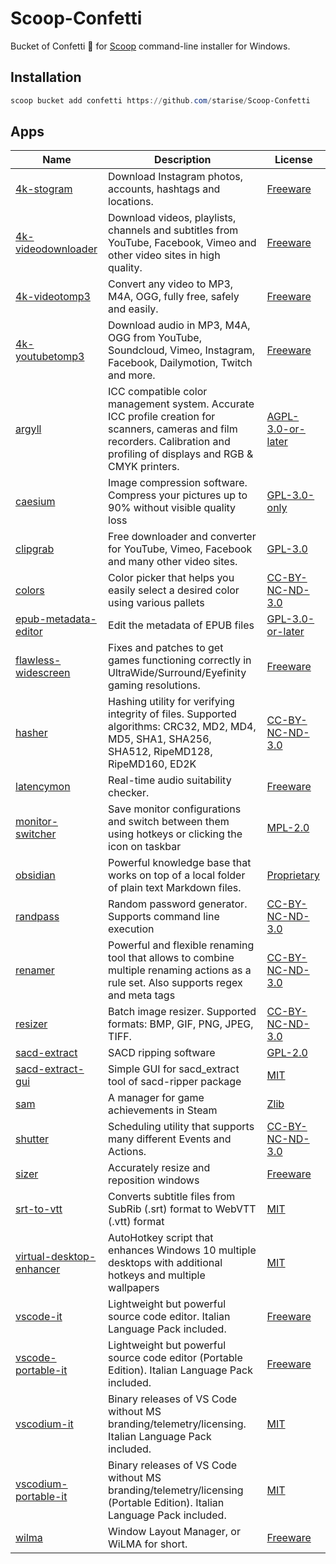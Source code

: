 # Scoop-Confetti

Bucket of Confetti 🎊 for [Scoop](https://scoop.sh/) command-line installer for Windows.

## Installation

```powershell
scoop bucket add confetti https://github.com/starise/Scoop-Confetti
```

## Apps

<!-- <apps> -->
<!-- The following table was inserted by makeindex.py -->
<!-- Your edits will be lost the next time makeindex.py is run -->
|Name|Description|License|
|----|-----------|-------|
|[4k-stogram](https://www.4kdownload.com/products/product-stogram)|Download Instagram photos, accounts, hashtags and locations.|[Freeware](https://www.4kdownload.com/it/agreement/freeware "https://www.4kdownload.com/it/agreement/freeware")|
|[4k-videodownloader](https://www.4kdownload.com/products/product-videodownloader)|Download videos, playlists, channels and subtitles from YouTube, Facebook, Vimeo and other video sites in high quality.|[Freeware](https://www.4kdownload.com/it/agreement/freeware "https://www.4kdownload.com/it/agreement/freeware")|
|[4k-videotomp3](https://www.4kdownload.com/products/product-videotomp3)|Convert any video to MP3, M4A, OGG, fully free, safely and easily.|[Freeware](https://www.4kdownload.com/it/agreement/freeware "https://www.4kdownload.com/it/agreement/freeware")|
|[4k-youtubetomp3](https://www.4kdownload.com/products/product-youtubetomp3)|Download audio in MP3, M4A, OGG from YouTube, Soundcloud, Vimeo, Instagram, Facebook, Dailymotion, Twitch and more.|[Freeware](https://www.4kdownload.com/it/agreement/freeware "https://www.4kdownload.com/it/agreement/freeware")|
|[argyll](http://argyllcms.com)|ICC compatible color management system. Accurate ICC profile creation for scanners, cameras and film recorders. Calibration and profiling of displays and RGB & CMYK printers.|[AGPL-3.0-or-later](https://spdx.org/licenses/AGPL-3.0-or-later.html "https://spdx.org/licenses/AGPL-3.0-or-later.html")|
|[caesium](https://saerasoft.com/caesium)|Image compression software. Compress your pictures up to 90% without visible quality loss|[GPL-3.0-only](https://spdx.org/licenses/GPL-3.0-only.html "https://spdx.org/licenses/GPL-3.0-only.html")|
|[clipgrab](https://clipgrab.org/)|Free downloader and converter for YouTube, Vimeo, Facebook and many other video sites.|[GPL-3.0](https://clipgrab.org/COPYING "https://clipgrab.org/COPYING")|
|[colors](http://www.den4b.com/)|Color picker that helps you easily select a desired color using various pallets|[CC-BY-NC-ND-3.0](https://spdx.org/licenses/CC-BY-NC-ND-3.0.html "https://spdx.org/licenses/CC-BY-NC-ND-3.0.html")|
|[epub-metadata-editor](https://github.com/benchen71/epub-metadata-editor)|Edit the metadata of EPUB files|[GPL-3.0-or-later](https://spdx.org/licenses/GPL-3.0-or-later.html "https://spdx.org/licenses/GPL-3.0-or-later.html")|
|[flawless-widescreen](https://www.flawlesswidescreen.org)|Fixes and patches to get games functioning correctly in UltraWide/Surround/Eyefinity gaming resolutions.|[Freeware](https://www.flawlesswidescreen.org/fws/core/licences/Summary.txt "https://www.flawlesswidescreen.org/fws/core/licences/Summary.txt")|
|[hasher](http://www.den4b.com/)|Hashing utility for verifying integrity of files. Supported algorithms: CRC32, MD2, MD4, MD5, SHA1, SHA256, SHA512, RipeMD128, RipeMD160, ED2K|[CC-BY-NC-ND-3.0](https://spdx.org/licenses/CC-BY-NC-ND-3.0.html "https://spdx.org/licenses/CC-BY-NC-ND-3.0.html")|
|[latencymon](https://www.resplendence.com/latencymon)|Real-time audio suitability checker.|[Freeware](https://en.wikipedia.org/wiki/Freeware "https://en.wikipedia.org/wiki/Freeware")|
|[monitor-switcher](https://sourceforge.net/projects/monitorswitcher/)|Save monitor configurations and switch between them using hotkeys or clicking the icon on taskbar|[MPL-2.0](https://spdx.org/licenses/MPL-2.0.html "https://spdx.org/licenses/MPL-2.0.html")|
|[obsidian](https://obsidian.md)|Powerful knowledge base that works on top of a local folder of plain text Markdown files.|[Proprietary](https://obsidian.md/eula "https://obsidian.md/eula")|
|[randpass](http://www.den4b.com/)|Random password generator. Supports command line execution|[CC-BY-NC-ND-3.0](https://spdx.org/licenses/CC-BY-NC-ND-3.0.html "https://spdx.org/licenses/CC-BY-NC-ND-3.0.html")|
|[renamer](http://www.den4b.com/)|Powerful and flexible renaming tool that allows to combine multiple renaming actions as a rule set. Also supports regex and meta tags|[CC-BY-NC-ND-3.0](https://spdx.org/licenses/CC-BY-NC-ND-3.0.html "https://spdx.org/licenses/CC-BY-NC-ND-3.0.html")|
|[resizer](http://www.den4b.com/)|Batch image resizer. Supported formats: BMP, GIF, PNG, JPEG, TIFF.|[CC-BY-NC-ND-3.0](https://spdx.org/licenses/CC-BY-NC-ND-3.0.html "https://spdx.org/licenses/CC-BY-NC-ND-3.0.html")|
|[sacd-extract](https://github.com/sacd-ripper/sacd-ripper)|SACD ripping software|[GPL-2.0](https://spdx.org/licenses/GPL-2.0.html "https://spdx.org/licenses/GPL-2.0.html")|
|[sacd-extract-gui](https://sourceforge.net/projects/sacd-extract-gui)|Simple GUI for sacd_extract tool of sacd-ripper package|[MIT](https://spdx.org/licenses/MIT.html "https://spdx.org/licenses/MIT.html")|
|[sam](https://github.com/gibbed/SteamAchievementManager)|A manager for game achievements in Steam|[Zlib](https://spdx.org/licenses/Zlib.html "https://spdx.org/licenses/Zlib.html")|
|[shutter](http://www.den4b.com/)|Scheduling utility that supports many different Events and Actions.|[CC-BY-NC-ND-3.0](https://spdx.org/licenses/CC-BY-NC-ND-3.0.html "https://spdx.org/licenses/CC-BY-NC-ND-3.0.html")|
|[sizer](http://www.brianapps.net/sizer4/)|Accurately resize and reposition windows|[Freeware](https://en.wikipedia.org/wiki/Freeware "https://en.wikipedia.org/wiki/Freeware")|
|[srt-to-vtt](https://github.com/nwoltman/srt-to-vtt-cl)|Converts subtitle files from SubRib (.srt) format to WebVTT (.vtt) format|[MIT](https://spdx.org/licenses/MIT.html "https://spdx.org/licenses/MIT.html")|
|[virtual-desktop-enhancer](https://github.com/starise/win-10-virtual-desktop-enhancer/releases)|AutoHotkey script that enhances Windows 10 multiple desktops with additional hotkeys and multiple wallpapers|[MIT](https://spdx.org/licenses/MIT.html "https://spdx.org/licenses/MIT.html")|
|[vscode-it](https://code.visualstudio.com/)|Lightweight but powerful source code editor. Italian Language Pack included.|[Freeware](https://code.visualstudio.com/License/ "https://code.visualstudio.com/License/")|
|[vscode-portable-it](https://code.visualstudio.com/)|Lightweight but powerful source code editor (Portable Edition). Italian Language Pack included.|[Freeware](https://code.visualstudio.com/License/ "https://code.visualstudio.com/License/")|
|[vscodium-it](https://github.com/VSCodium/vscodium)|Binary releases of VS Code without MS branding/telemetry/licensing. Italian Language Pack included.|[MIT](https://spdx.org/licenses/MIT.html "https://spdx.org/licenses/MIT.html")|
|[vscodium-portable-it](https://github.com/VSCodium/vscodium)|Binary releases of VS Code without MS branding/telemetry/licensing (Portable Edition). Italian Language Pack included.|[MIT](https://spdx.org/licenses/MIT.html "https://spdx.org/licenses/MIT.html")|
|[wilma](http://www.stefandidak.com/windows-layout-manager/)|Window Layout Manager, or WiLMA for short.|[Freeware](https://en.wikipedia.org/wiki/Freeware "https://en.wikipedia.org/wiki/Freeware")|

